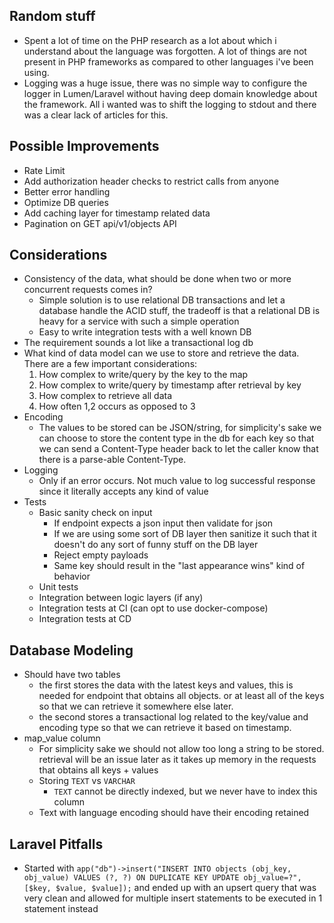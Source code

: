 ## Random stuff

- Spent a lot of time on the PHP research as a lot about which i understand about the language was forgotten. A lot of things are not present in PHP frameworks as compared to other languages i've been using.
- Logging was a huge issue, there was no simple way to configure the logger in Lumen/Laravel without having deep domain knowledge about the framework. All i wanted was to shift the logging to stdout and there was a clear lack of articles for this.

## Possible Improvements

- Rate Limit
- Add authorization header checks to restrict calls from anyone
- Better error handling
- Optimize DB queries
- Add caching layer for timestamp related data
- Pagination on GET api/v1/objects API

## Considerations

- Consistency of the data, what should be done when two or more concurrent requests comes in?
    - Simple solution is to use relational DB transactions and let a database handle the ACID stuff, the tradeoff is that a relational DB is heavy for a service with such a simple operation
    - Easy to write integration tests with a well known DB
- The requirement sounds a lot like a transactional log db
- What kind of data model can we use to store and retrieve the data. There are a few important considerations: 
    1. How complex to write/query by the key to the map 
    2. How complex to write/query by timestamp after retrieval by key
    3. How complex to retrieve all data
    4. How often 1,2 occurs as opposed to 3
- Encoding
    - The values to be stored can be JSON/string, for simplicity's sake we can choose to store the content type in the db for each key so that we can send a Content-Type header back to let the caller know that there is a parse-able Content-Type.
- Logging
    - Only if an error occurs. Not much value to log successful response since it literally accepts any kind of value
- Tests
    - Basic sanity check on input
        - If endpoint expects a json input then validate for json
        - If we are using some sort of DB layer then sanitize it such that it doesn't do any sort of funny stuff on the DB layer
        - Reject empty payloads
        - Same key should result in the "last appearance wins" kind of behavior
    - Unit tests
    - Integration between logic layers (if any)
    - Integration tests at CI (can opt to use docker-compose)
    - Integration tests at CD

## Database Modeling

- Should have two tables
    - the first stores the data with the latest keys and values, this is needed for endpoint that obtains all objects. or at least all of the keys so that we can retrieve it somewhere else later.
    - the second stores a transactional log related to the key/value and encoding type so that we can retrieve it based on timestamp.
- map_value column
    - For simplicity sake we should not allow too long a string to be stored. retrieval will be an issue later as it takes up memory in the requests that obtains all keys + values
    - Storing `TEXT` vs `VARCHAR`
        - `TEXT` cannot be directly indexed, but we never have to index this column
    - Text with language encoding should have their encoding retained

## Laravel Pitfalls

- Started with `app("db")->insert("INSERT INTO objects (obj_key, obj_value) VALUES (?, ?) ON DUPLICATE KEY UPDATE obj_value=?", [$key, $value, $value]);` and ended up with an upsert query that was very clean and allowed for multiple insert statements to be executed in 1 statement instead